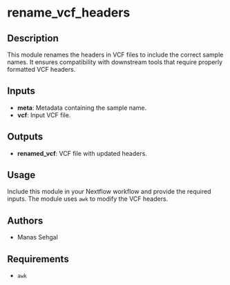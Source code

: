 # rename_vcf_headers

## Description
This module renames the headers in VCF files to include the correct sample names. It ensures compatibility with downstream tools that require properly formatted VCF headers.

## Inputs
- **meta**: Metadata containing the sample name.
- **vcf**: Input VCF file.

## Outputs
- **renamed_vcf**: VCF file with updated headers.

## Usage
Include this module in your Nextflow workflow and provide the required inputs. The module uses `awk` to modify the VCF headers.

## Authors
- Manas Sehgal

## Requirements
- `awk`
